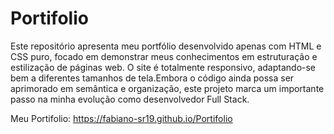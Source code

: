 # Portifolio
Este repositório apresenta meu portfólio desenvolvido apenas com HTML e CSS puro, focado em demonstrar meus conhecimentos em estruturação e estilização de páginas web. O site é totalmente responsivo, adaptando-se bem a diferentes tamanhos de tela.Embora o código ainda possa ser aprimorado em semântica e organização, este projeto marca um importante passo na minha evolução como desenvolvedor Full Stack.


Meu Portifolio: https://fabiano-sr19.github.io/Portifolio
